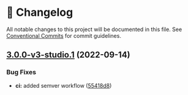 <!-- markdownlint-disable --><!-- textlint-disable -->

# 📓 Changelog

All notable changes to this project will be documented in this file. See
[Conventional Commits](https://conventionalcommits.org) for commit guidelines.

## [3.0.0-v3-studio.1](https://github.com/sanity-io/sanity-plugin-graph-view/compare/v3.0.0-v3-studio.0...v3.0.0-v3-studio.1) (2022-09-14)

### Bug Fixes

- **ci:** added semver workflow ([55418d8](https://github.com/sanity-io/sanity-plugin-graph-view/commit/55418d87b50809561e3b844c8ace0e7358ef0734))
